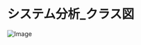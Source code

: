 # システム分析_クラス図
![Image](https://github.com/user-attachments/assets/35cd97c2-b5a4-42c6-bc4c-c7b711adedcb)
